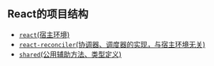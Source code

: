 ## React的项目结构
- [`react`(宿主环境)](./packages/react)
- [`react-reconciler`(协调器、调度器的实现，与宿主环境无关)](./packages/react-reconciler)
- [`shared`(公用辅助方法、类型定义)](./packages/shared)
